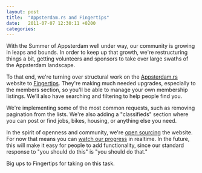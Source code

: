 ```yaml
---
layout: post
title:  "Appsterdam.rs and Fingertips"
date:   2011-07-07 12:30:11 +0200
categories: 
---
```



With the Summer of Appsterdam well under way, our community is growing in leaps and bounds. In order to keep up that growth, we're restructuring things a bit, getting volunteers and sponsors to take over large swaths of the Appsterdam landscape.



To that end, we're turning over structural work on the <a href="http://appsterdam.rs">Appsterdam.rs</a> website to <a href="http://fngtps.com">Fingertips</a>. They're making much needed upgrades, especially to the members section, so you'll be able to manage your own membership listings. We'll also have searching and filtering to help people find you.



We're implementing some of the most common requests, such as removing pagination from the lists. We're also adding a "classifieds" section where you can post or find jobs, bikes, housing, or anything else you need.



In the spirit of openness and community, we're <a href="https://github.com/Fingertips/appsterdam">open sourcing</a> the website. For now that means you can <a href="https://github.com/Fingertips/appsterdam/blob/master/design/requirements.txt">watch our progress</a> in realtime. In the future, this will make it easy for people to add functionality, since our standard response to "you should do this" is "you should do that."



Big ups to Fingertips for taking on this task.


